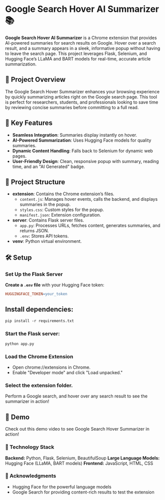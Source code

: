 # Google Search Hover AI Summarizer 📚

**Google Search Hover AI Summarizer** is a Chrome extension that provides AI-powered summaries for search results on Google. Hover over a search result, and a summary appears in a sleek, informative popup without having to leave the search page. This project leverages Flask, Selenium, and Hugging Face’s LLaMA and BART models for real-time, accurate article summarization.

## 🎯 Project Overview
The Google Search Hover Summarizer enhances your browsing experience by quickly summarizing articles right on the Google search page. This tool is perfect for researchers, students, and professionals looking to save time by reviewing concise summaries before committing to a full read.

## 🚀 Key Features
- **Seamless Integration**: Summaries display instantly on hover.
- **AI-Powered Summarization**: Uses Hugging Face models for quality summaries.
- **Dynamic Content Handling**: Falls back to Selenium for dynamic web pages.
- **User-Friendly Design**: Clean, responsive popup with summary, reading time, and an "AI Generated" badge.

## 📂 Project Structure
- **extension**: Contains the Chrome extension’s files.
  - `content.js`: Manages hover events, calls the backend, and displays summaries in the popup.
  - `styles.css`: Custom styles for the popup.
  - `manifest.json`: Extension configuration.
- **server**: Contains Flask server files.
  - `app.py`: Processes URLs, fetches content, generates summaries, and returns JSON.
  - `.env`: Stores API tokens.
- **venv**: Python virtual environment.

## 🛠️ Setup

### Set Up the Flask Server
**Create a `.env` file** with your Hugging Face token:
   ```makefile
   HUGGINGFACE_TOKEN=your_token
  ```
## Install dependencies:
   ```makefile
   pip install -r requirements.txt
   ```
### Start the Flask server:
  ```makefile
  python app.py
  ```
### Load the Chrome Extension
  - Open chrome://extensions in Chrome.
  - Enable "Developer mode" and click "Load unpacked."

### Select the extension folder.
Perform a Google search, and hover over any search result to see the summarizer in action!

## 📝 Demo
Check out this demo video to see Google Search Hover Summarizer in action!

### 🤖 Technology Stack
**Backend:** Python, Flask, Selenium, BeautifulSoup 
**Large Language Models:** Hugging Face (LLaMA, BART models)
**Frontend:** JavaScript, HTML, CSS

### 🙌 Acknowledgments
  - Hugging Face for the powerful language models
  - Google Search for providing content-rich results to test the extension

